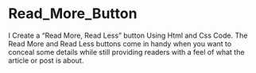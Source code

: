# Read_More_Button
I Create a “Read More, Read Less” button Using Html and Css Code. The Read More and Read Less buttons come in handy when you want to conceal some details while still providing readers with a feel of what the article or post is about.
